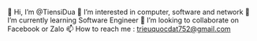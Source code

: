 👋 Hi, I’m @TiensiDua
👀 I’m interested in computer, software and network
🌱 I’m currently learning Software Engineer
💞️ I’m looking to collaborate on Facebook or Zalo
📫 How to reach me : trieuquocdat752@gmail.com 
